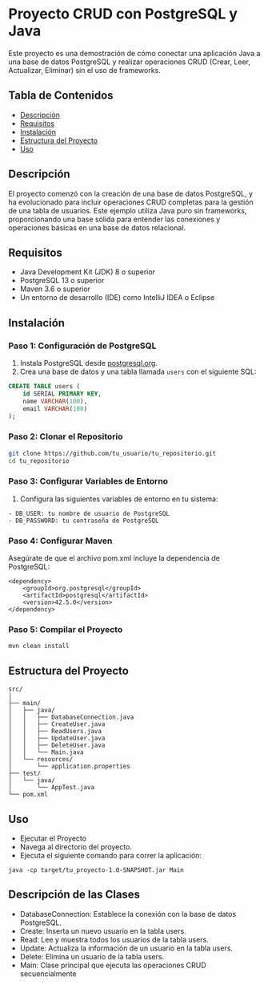 # Proyecto CRUD con PostgreSQL y Java

Este proyecto es una demostración de cómo conectar una aplicación Java a una base de datos PostgreSQL y realizar operaciones CRUD (Crear, Leer, Actualizar, Eliminar) sin el uso de frameworks.

## Tabla de Contenidos
- [Descripción](#descripción)
- [Requisitos](#requisitos)
- [Instalación](#instalación)
- [Estructura del Proyecto](#estructura-del-proyecto)
- [Uso](#uso)

## Descripción
El proyecto comenzó con la creación de una base de datos PostgreSQL, y ha evolucionado para incluir operaciones CRUD completas para la gestión de una tabla de usuarios. Este ejemplo utiliza Java puro sin frameworks, proporcionando una base sólida para entender las conexiones y operaciones básicas en una base de datos relacional.

## Requisitos
- Java Development Kit (JDK) 8 o superior
- PostgreSQL 13 o superior
- Maven 3.6 o superior
- Un entorno de desarrollo (IDE) como IntelliJ IDEA o Eclipse

## Instalación

### Paso 1: Configuración de PostgreSQL
1. Instala PostgreSQL desde [postgresql.org](https://www.postgresql.org/download/).
2. Crea una base de datos y una tabla llamada `users` con el siguiente SQL:

```sql
CREATE TABLE users (
    id SERIAL PRIMARY KEY,
    name VARCHAR(100),
    email VARCHAR(100)
); 
```

### Paso 2: Clonar el Repositorio

```bash
git clone https://github.com/tu_usuario/tu_repositorio.git
cd tu_repositorio
```

### Paso 3: Configurar Variables de Entorno
1. Configura las siguientes variables de entorno en tu sistema:
```
- DB_USER: tu nombre de usuario de PostgreSQL
- DB_PASSWORD: tu contraseña de PostgreSQL
```

### Paso 4: Configurar Maven
Asegúrate de que el archivo pom.xml incluye la dependencia de PostgreSQL:
```
<dependency>
    <groupId>org.postgresql</groupId>
    <artifactId>postgresql</artifactId>
    <version>42.5.0</version>
</dependency>
```
### Paso 5: Compilar el Proyecto
```
mvn clean install
```
## Estructura del Proyecto
```
src/
│
├── main/
│   ├── java/
│   │   ├── DatabaseConnection.java
│   │   ├── CreateUser.java
│   │   ├── ReadUsers.java
│   │   ├── UpdateUser.java
│   │   ├── DeleteUser.java
│   │   └── Main.java
│   └── resources/
│       └── application.properties
├── test/
│   └── java/
│       └── AppTest.java
└── pom.xml
```
## Uso
- Ejecutar el Proyecto
- Navega al directorio del proyecto.
- Ejecuta el siguiente comando para correr la aplicación:
```
java -cp target/tu_proyecto-1.0-SNAPSHOT.jar Main
```
## Descripción de las Clases
- DatabaseConnection: Establece la conexión con la base de datos PostgreSQL.
- Create: Inserta un nuevo usuario en la tabla users.
- Read: Lee y muestra todos los usuarios de la tabla users.
- Update: Actualiza la información de un usuario en la tabla users.
- Delete: Elimina un usuario de la tabla users.
- Main: Clase principal que ejecuta las operaciones CRUD secuencialmente
